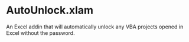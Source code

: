 # AutoUnlock.xlam

An Excel addin that will automatically unlock any VBA projects opened in Excel without the password.